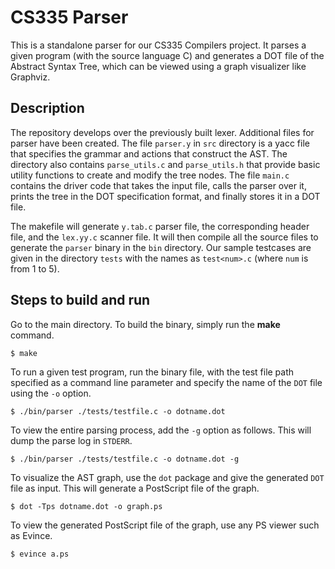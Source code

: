 # CS335 Parser

This is a standalone parser for our CS335 Compilers project. It parses a given program (with the source language C) and generates a DOT file of the Abstract Syntax Tree, which can be viewed using a graph visualizer like Graphviz.

## Description

The repository develops over the previously built lexer. Additional files for parser have been created. The file `parser.y` in `src` directory is a yacc file that specifies the grammar and actions that construct the AST. The directory also contains `parse_utils.c` and `parse_utils.h` that provide basic utility functions to create and modify the tree nodes. The file `main.c` contains the driver code that takes the input file, calls the parser over it, prints the tree in the DOT specification format, and finally stores it in a DOT file.

The makefile will generate `y.tab.c` parser file, the corresponding header file, and the `lex.yy.c` scanner file. It will then compile all the source files to generate the `parser` binary in the `bin` directory. Our sample testcases are given in the directory `tests` with the names as `test<num>.c` (where `num` is from 1 to 5).

## Steps to build and run

Go to the main directory. To build the binary, simply run the __make__ command.

```console
$ make
```

To run a given test program, run the binary file, with the test file path specified as a command line parameter and specify the name of the `DOT` file using the `-o` option.

```console
$ ./bin/parser ./tests/testfile.c -o dotname.dot
```

To view the entire parsing process, add the `-g` option as follows. This will dump the parse log in `STDERR`.

```console
$ ./bin/parser ./tests/testfile.c -o dotname.dot -g
```

To visualize the AST graph, use the `dot` package and give the generated `DOT` file as input. This will generate a PostScript file of the graph.

```console
$ dot -Tps dotname.dot -o graph.ps
```

To view the generated PostScript file of the graph, use any PS viewer such as Evince.

```console
$ evince a.ps 
```
